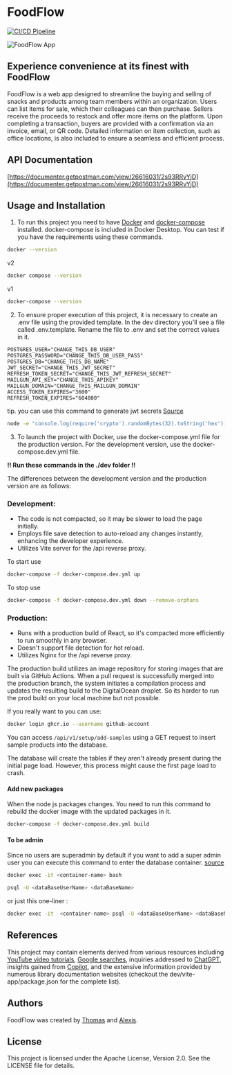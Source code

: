 # FoodFlow

[![CI/CD Pipeline](https://github.com/alexisprovost/foodflow/actions/workflows/ci-cd.yml/badge.svg)](https://github.com/alexisprovost/foodflow/actions/workflows/ci-cd.yml)

![FoodFlow App](https://img.sshort.net/i/h5uF.jpeg)

## Experience convenience at its finest with FoodFlow

FoodFlow is a web app designed to streamline the buying and selling of snacks and products among team members within an organization. Users can list items for sale, which their colleagues can then purchase. Sellers receive the proceeds to restock and offer more items on the platform. Upon completing a transaction, buyers are provided with a confirmation via an invoice, email, or QR code. Detailed information on item collection, such as office locations, is also included to ensure a seamless and efficient process.

## API Documentation

[https://documenter.getpostman.com/view/26616031/2s93RRvYjD](https://documenter.getpostman.com/view/26616031/2s93RRvYjD)

## Usage and Installation

1. To run this project you need to have [Docker](https://www.docker.com/) and [docker-compose](https://docs.docker.com/compose/install/) installed. docker-compose is included in Docker Desktop. You can test if you have the requirements using these commands.

```bash
docker --version
```
v2
```bash
docker compose --version
```
v1
```bash
docker-compose --version
```

2. To ensure proper execution of this project, it is necessary to create an .env file using the provided template. In the dev directory you'll see a file called .env.template. Rename the file to .env and set the correct values in it.

```env
POSTGRES_USER="CHANGE_THIS_DB_USER"
POSTGRES_PASSWORD="CHANGE_THIS_DB_USER_PASS"
POSTGRES_DB="CHANGE_THIS_DB_NAME"
JWT_SECRET="CHANGE_THIS_JWT_SECRET"
REFRESH_TOKEN_SECRET="CHANGE_THIS_JWT_REFRESH_SECRET"
MAILGUN_API_KEY="CHANGE_THIS_APIKEY"
MAILGUN_DOMAIN="CHANGE_THIS_MAILGUN_DOMAIN"
ACCESS_TOKEN_EXPIRES="3600"
REFRESH_TOKEN_EXPIRES="604800"
```

tip. you can use this command to generate jwt secrets [Source](https://mojitocoder.medium.com/generate-a-random-jwt-secret-22a89e8be00d)

```bash
node -e "console.log(require('crypto').randomBytes(32).toString('hex'))"
```

3. To launch the project with Docker, use the docker-compose.yml file for the production version. For the development version, use the docker-compose.dev.yml file.

**!! Run these commands in the ./dev folder !!**

The differences between the development version and the production version are as follows:

### **Development:**
- The code is not compacted, so it may be slower to load the page initially.
- Employs file save detection to auto-reload any changes instantly, enhancing the developer experience.
- Utilizes Vite server for the /api reverse proxy.

To start use
```bash
docker-compose -f docker-compose.dev.yml up
```

To stop use
```bash
docker-compose -f docker-compose.dev.yml down --remove-orphans
```

### **Production:**
- Runs with a production build of React, so it's compacted more efficiently to run smoothly in any browser.
- Doesn't support file detection for hot reload.
- Utilizes Nginx for the /api reverse proxy.

The production build utilizes an image repository for storing images that are built via GitHub Actions. When a pull request is successfully merged into the production branch, the system initiates a compilation process and updates the resulting build to the DigitalOcean droplet. So its harder to run the prod build on your local machine but not possible.

If you really want to you can use:

```bash
docker login ghcr.io --username github-account
```

You can access `/api/v1/setup/add-samples` using a GET request to insert sample products into the database.

The database will create the tables if they aren't already present during the initial page load. However, this process might cause the first page load to crash.

#### Add new packages

When the node js packages changes. You need to run this command to rebuild the docker image with the updated packages in it.

```bash
docker-compose -f docker-compose.dev.yml build
```

#### To be admin
Since no users are superadmin by default if you want to add a super admin user you can execute this command to enter the database container. [source](https://stackoverflow.com/a/63962237)
```bash
docker exec -it <container-name> bash
```
```bash
psql -U <dataBaseUserName> <dataBaseName>
```
or just this one-liner :
```bash
docker exec -it  <container-name> psql -U <dataBaseUserName> <dataBaseName>
```

## References

This project may contain elements derived from various resources including [YouTube video tutorials](https://youtube.com/), [Google searches](https://google.com/), inquiries addressed to [ChatGPT](https://chat.openai.com), insights gained from [Copilot](https://github.com/features/copilot), and the extensive information provided by numerous library documentation websites (checkout the dev/vite-app/package.json for the complete list).

## Authors

FoodFlow was created by [Thomas](https://github.com/Thomkiller) and [Alexis](https://github.com/alexisprovost).

## License

This project is licensed under the Apache License, Version 2.0. See the LICENSE file for details.

